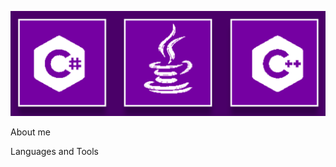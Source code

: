 [![Header](https://github.com/mikl14/mikl14/blob/main/assets/gif1.gif)](http://gachi.bounceme.net/?form=auth)

About me

Languages and Tools
